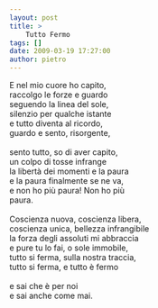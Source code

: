 ```yaml
---
layout: post
title: >
    Tutto Fermo
tags: []
date: 2009-03-19 17:27:00
author: pietro
---
```

E nel mio cuore ho capito,<br/>raccolgo le forze e guardo<br/>seguendo la linea del sole,<br/>silenzio per qualche istante<br/>e tutto diventa al ricordo,<br/>guardo e sento, risorgente,<br/><br/>sento tutto, so di aver capito,<br/>un colpo di tosse infrange<br/>la libertà dei momenti e la paura<br/>e la paura finalmente se ne va,<br/>e non ho più paura! Non ho più<br/>paura.<br/><br/>Coscienza nuova, coscienza libera,<br/>coscienza unica, bellezza infrangibile<br/>la forza degli assoluti mi abbraccia<br/>e pure tu lo fai, o sole immobile,<br/>tutto si ferma, sulla nostra traccia,<br/>tutto si ferma, e tutto è fermo<br/><br/>e sai che è per noi<br/>e sai anche come mai.
